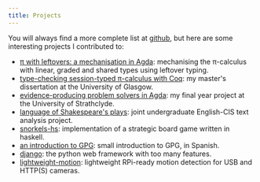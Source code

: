 ```yaml
---
title: Projects
---
```


You will always find a more complete list at [github][github], but here are some
interesting projects I contributed to:

- [π with leftovers: a mechanisation in Agda][pi-with-leftovers]: mechanising the π-calculus with linear, graded and shared types using leftover typing.
- [type-checking session-typed π-calculus with Coq][thesis]: my master's
  dissertation at the University of Glasgow.
- [evidence-producing problem solvers in Agda][report]: my final year project at
  the University of Strathclyde.
- [language of Shakespeare's plays][textlab]: joint undergraduate English-CIS
  text analysis project.
- [snorkels-hs][snorkels-hs]: implementation of a strategic board game
  written in haskell.
- [an introduction to GPG][GPG]: small introduction to GPG, in Spanish.
- [django][django]: the python web framework with too many features.
- [lightweight-motion][lm]: lightweight RPi-ready motion detection for USB and
  HTTP(S) cameras.

[github]: https://github.com/umazalakain/
[pi-with-leftovers]: /static/typing-linear-pi.pdf
[thesis]: /static/thesis.pdf
[report]: /static/report.pdf
[textlab]: http://losp.us
[snorkels-hs]: https://github.com/umazalakain/snorkels-hs
[gpg]: /static/gpg.pdf
[django]: https://code.djangoproject.com/query?owner=unaizalakain
[lm]: https://github.com/umazalakain/lightweight-motion
